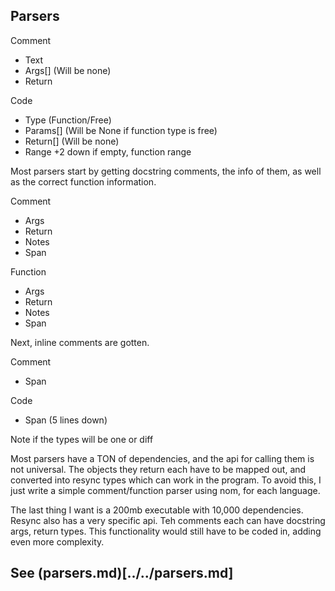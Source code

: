 ## Parsers

Comment
- Text
- Args\[\] (Will be none)
- Return

Code
- Type (Function/Free)
- Params\[\] (Will be None if function type is free)
- Return\[\] (Will be none)
- Range +2 down if empty, function range

Most parsers start by getting docstring comments, the info of them, as well as the correct function information.

Comment
- Args
- Return
- Notes
- Span

Function
- Args
- Return
- Notes
- Span

Next, inline comments are gotten.

Comment
- Span

Code
- Span (5 lines down)

Note if the types will be one or diff

Most parsers have a TON of dependencies, and the api for calling them is not universal. The objects they return each have to be mapped out, and converted into resync types which can work in the program. To avoid this, I just write a simple comment/function parser using nom, for each language.

The last thing I want is a 200mb executable with 10,000 dependencies.
Resync also has a very specific api. Teh comments each can have docstring args, return types. This functionality would still have to be coded in, adding even more complexity.

## See (parsers.md)[../../parsers.md]
